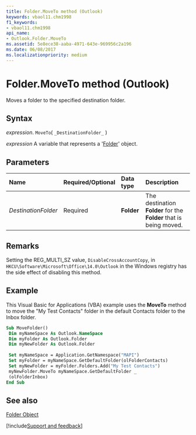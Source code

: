 ```yaml
---
title: Folder.MoveTo method (Outlook)
keywords: vbaol11.chm1998
f1_keywords:
- vbaol11.chm1998
api_name:
- Outlook.Folder.MoveTo
ms.assetid: 5e8ece38-aaba-4971-643e-969956c2a196
ms.date: 06/08/2017
ms.localizationpriority: medium
---
```



# Folder.MoveTo method (Outlook)

Moves a folder to the specified destination folder.

## Syntax

_expression_. `MoveTo`( `_DestinationFolder_` )

_expression_ A variable that represents a '[Folder](Outlook.Folder.md)' object.

## Parameters

|Name|Required/Optional|Data type|Description|
|:-----|:-----|:-----|:-----|
| _DestinationFolder_|Required| **Folder**|The destination **Folder** for the **Folder** that is being moved.|

## Remarks

Setting the REG_MULTI_SZ value, `DisableCrossAccountCopy`, in `HKCU\Software\Microsoft\Office\14.0\Outlook` in the Windows registry has the side effect of disabling this method.

## Example

This Visual Basic for Applications (VBA) example uses the **MoveTo** method to move the "My Test Contacts" folder in the default Contacts folder to the Inbox folder.

```vb
Sub MoveFolder() 
 Dim myNameSpace As Outlook.NameSpace 
 Dim myFolder As Outlook.Folder 
 Dim myNewFolder As Outlook.Folder 
 
 Set myNameSpace = Application.GetNamespace("MAPI") 
 Set myFolder = myNameSpace.GetDefaultFolder(olFolderContacts) 
 Set myNewFolder = myFolder.Folders.Add("My Test Contacts") 
 myNewFolder.MoveTo myNameSpace.GetDefaultFolder _ 
 (olFolderInbox) 
End Sub
```

## See also

[Folder Object](Outlook.Folder.md)

[!include[Support and feedback](~/includes/feedback-boilerplate.md)]